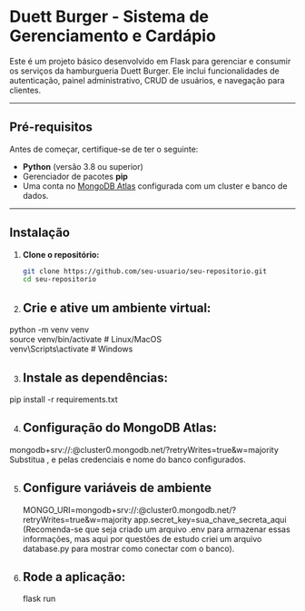 # Duett Burger - Sistema de Gerenciamento e Cardápio

Este é um projeto básico desenvolvido em Flask para gerenciar e consumir os serviços da hamburgueria Duett Burger. Ele inclui funcionalidades de autenticação, painel administrativo, CRUD de usuários, e navegação para clientes.

---

## Pré-requisitos

Antes de começar, certifique-se de ter o seguinte:

- **Python** (versão 3.8 ou superior)
- Gerenciador de pacotes **pip**
- Uma conta no [MongoDB Atlas](https://www.mongodb.com/cloud/atlas) configurada com um cluster e banco de dados.

---

## Instalação

1. **Clone o repositório:**
   ```bash
   git clone https://github.com/seu-usuario/seu-repositorio.git
   cd seu-repositorio

2. ## Crie e ative um ambiente virtual:<br>
  python -m venv venv<br>
  source venv/bin/activate  # Linux/MacOS<br>
  venv\Scripts\activate     # Windows<br>

3. ## Instale as dependências:<br>
  pip install -r requirements.txt<br>
  
4. ## Configuração do MongoDB Atlas:<br>
  mongodb+srv://<usuario>:<senha>@cluster0.mongodb.net/<seu-database>?retryWrites=true&w=majority
  Substitua <usuario>, <senha> e <seu-database> pelas credenciais e nome do banco configurados.<br>

5. ## Configure variáveis de ambiente
   MONGO_URI=mongodb+srv://<usuario>:<senha>@cluster0.mongodb.net/<seu-database>?retryWrites=true&w=majority
app.secret_key=sua_chave_secreta_aqui
(Recomenda-se que seja criado um arquivo .env para armazenar essas informações, mas aqui por questões de estudo criei um arquivo database.py para mostrar como conectar com o banco).<br>

6. ## Rode a aplicação:
   flask run
